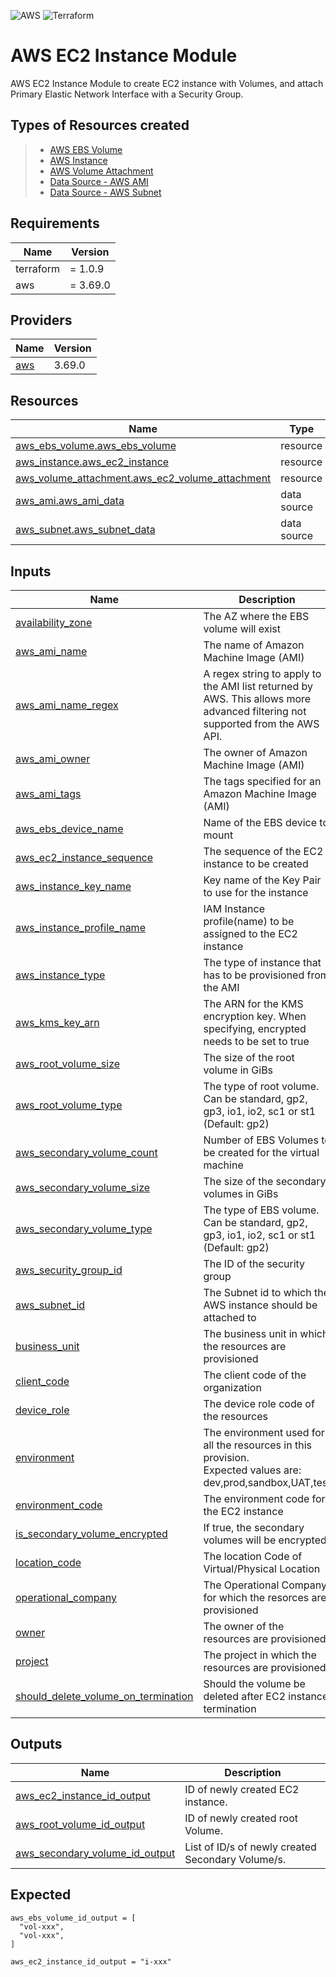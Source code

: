 <!-- BEGIN_TF_DOCS -->
![AWS](https://img.shields.io/badge/AWS-%23FF9900.svg?style=for-the-badge&logo=amazon-aws&logoColor=white)
![Terraform](https://img.shields.io/badge/terraform-%235835CC.svg?style=for-the-badge&logo=terraform&logoColor=white)

# AWS EC2 Instance Module

AWS EC2 Instance Module to create EC2 instance with Volumes, and attach Primary Elastic Network Interface with a Security Group.

## Types of Resources created

> - [AWS EBS Volume](https://registry.terraform.io/providers/hashicorp/aws/latest/docs/resources/ebs_volume)
> - [AWS Instance](https://registry.terraform.io/providers/hashicorp/aws/latest/docs/resources/instance)
> - [AWS Volume Attachment](https://registry.terraform.io/providers/hashicorp/aws/latest/docs/resources/volume_attachment)
> - [Data Source - AWS AMI](https://registry.terraform.io/providers/hashicorp/aws/latest/docs/data-sources/ami)
> - [Data Source - AWS Subnet](https://registry.terraform.io/providers/hashicorp/aws/latest/docs/data-sources/subnet)

## Requirements

| Name | Version |
|------|---------|
| terraform | = 1.0.9 |
| aws | = 3.69.0 |

## Providers

| Name | Version |
|------|---------|
| <a name="provider_aws"></a> [aws](#provider\_aws) | 3.69.0 |
## Resources

| Name | Type |
|------|------|
| [aws_ebs_volume.aws_ebs_volume](https://registry.terraform.io/providers/hashicorp/aws/latest/docs/resources/ebs_volume) | resource |
| [aws_instance.aws_ec2_instance](https://registry.terraform.io/providers/hashicorp/aws/latest/docs/resources/instance) | resource |
| [aws_volume_attachment.aws_ec2_volume_attachment](https://registry.terraform.io/providers/hashicorp/aws/latest/docs/resources/volume_attachment) | resource |
| [aws_ami.aws_ami_data](https://registry.terraform.io/providers/hashicorp/aws/latest/docs/data-sources/ami) | data source |
| [aws_subnet.aws_subnet_data](https://registry.terraform.io/providers/hashicorp/aws/latest/docs/data-sources/subnet) | data source |

## Inputs

| Name | Description | Type | Default | Required |
|------|-------------|------|---------|:--------:|
| <a name="input_availability_zone"></a> [availability\_zone](#input\_availability\_zone) | The AZ where the EBS volume will exist | `string` | `""` | no |
| <a name="input_aws_ami_name"></a> [aws\_ami\_name](#input\_aws\_ami\_name) | The name of Amazon Machine Image (AMI) | `string` | n/a | yes |
| <a name="input_aws_ami_name_regex"></a> [aws\_ami\_name\_regex](#input\_aws\_ami\_name\_regex) | A regex string to apply to the AMI list returned by AWS. This allows more advanced filtering not supported from the AWS API. | `string` | n/a | yes |
| <a name="input_aws_ami_owner"></a> [aws\_ami\_owner](#input\_aws\_ami\_owner) | The owner of Amazon Machine Image (AMI) | `string` | n/a | yes |
| <a name="input_aws_ami_tags"></a> [aws\_ami\_tags](#input\_aws\_ami\_tags) | The tags specified for an Amazon Machine Image (AMI) | `map(string)` | n/a | yes |
| <a name="input_aws_ebs_device_name"></a> [aws\_ebs\_device\_name](#input\_aws\_ebs\_device\_name) | Name of the EBS device to mount | `list(string)` | n/a | yes |
| <a name="input_aws_ec2_instance_sequence"></a> [aws\_ec2\_instance\_sequence](#input\_aws\_ec2\_instance\_sequence) | The sequence of the EC2 instance to be created | `string` | n/a | yes |
| <a name="input_aws_instance_key_name"></a> [aws\_instance\_key\_name](#input\_aws\_instance\_key\_name) | Key name of the Key Pair to use for the instance | `string` | n/a | yes |
| <a name="input_aws_instance_profile_name"></a> [aws\_instance\_profile\_name](#input\_aws\_instance\_profile\_name) | IAM Instance profile(name) to be assigned to the EC2 instance | `string` | n/a | yes |
| <a name="input_aws_instance_type"></a> [aws\_instance\_type](#input\_aws\_instance\_type) | The type of instance that has to be provisioned from the AMI | `string` | n/a | yes |
| <a name="input_aws_kms_key_arn"></a> [aws\_kms\_key\_arn](#input\_aws\_kms\_key\_arn) | The ARN for the KMS encryption key. When specifying, encrypted needs to be set to true | `string` | n/a | yes |
| <a name="input_aws_root_volume_size"></a> [aws\_root\_volume\_size](#input\_aws\_root\_volume\_size) | The size of the root volume in GiBs | `number` | n/a | yes |
| <a name="input_aws_root_volume_type"></a> [aws\_root\_volume\_type](#input\_aws\_root\_volume\_type) | The type of root volume. Can be standard, gp2, gp3, io1, io2, sc1 or st1 (Default: gp2) | `string` | n/a | yes |
| <a name="input_aws_secondary_volume_count"></a> [aws\_secondary\_volume\_count](#input\_aws\_secondary\_volume\_count) | Number of EBS Volumes to be created for the virtual machine | `number` | n/a | yes |
| <a name="input_aws_secondary_volume_size"></a> [aws\_secondary\_volume\_size](#input\_aws\_secondary\_volume\_size) | The size of the secondary volumes in GiBs | `number` | n/a | yes |
| <a name="input_aws_secondary_volume_type"></a> [aws\_secondary\_volume\_type](#input\_aws\_secondary\_volume\_type) | The type of EBS volume. Can be standard, gp2, gp3, io1, io2, sc1 or st1 (Default: gp2) | `string` | n/a | yes |
| <a name="input_aws_security_group_id"></a> [aws\_security\_group\_id](#input\_aws\_security\_group\_id) | The ID of the security group | `string` | n/a | yes |
| <a name="input_aws_subnet_id"></a> [aws\_subnet\_id](#input\_aws\_subnet\_id) | The Subnet id to which the AWS instance should be attached to | `string` | n/a | yes |
| <a name="input_business_unit"></a> [business\_unit](#input\_business\_unit) | The business unit in which the resources are provisioned | `any` | n/a | yes |
| <a name="input_client_code"></a> [client\_code](#input\_client\_code) | The client code of the organization | `string` | n/a | yes |
| <a name="input_device_role"></a> [device\_role](#input\_device\_role) | The device role code of the resources | `string` | n/a | yes |
| <a name="input_environment"></a> [environment](#input\_environment) | The environment used for all the resources in this provision.<br>Expected values are: dev,prod,sandbox,UAT,test | `string` | n/a | yes |
| <a name="input_environment_code"></a> [environment\_code](#input\_environment\_code) | The environment code for the EC2 instance | `string` | n/a | yes |
| <a name="input_is_secondary_volume_encrypted"></a> [is\_secondary\_volume\_encrypted](#input\_is\_secondary\_volume\_encrypted) | If true, the secondary volumes will be encrypted | `bool` | `true` | no |
| <a name="input_location_code"></a> [location\_code](#input\_location\_code) | The location Code of Virtual/Physical Location | `string` | n/a | yes |
| <a name="input_operational_company"></a> [operational\_company](#input\_operational\_company) | The Operational Company for which the resorces are provisioned | `string` | n/a | yes |
| <a name="input_owner"></a> [owner](#input\_owner) | The owner of the resources are provisioned | `string` | n/a | yes |
| <a name="input_project"></a> [project](#input\_project) | The project in which the resources are provisioned | `string` | n/a | yes |
| <a name="input_should_delete_volume_on_termination"></a> [should\_delete\_volume\_on\_termination](#input\_should\_delete\_volume\_on\_termination) | Should the volume be deleted after EC2 instance termination | `bool` | `false` | no |

## Outputs

| Name | Description |
|------|-------------|
| <a name="output_aws_ec2_instance_id_output"></a> [aws\_ec2\_instance\_id\_output](#output\_aws\_ec2\_instance\_id\_output) | ID of newly created EC2 instance. |
| <a name="output_aws_root_volume_id_output"></a> [aws\_root\_volume\_id\_output](#output\_aws\_root\_volume\_id\_output) | ID of newly created root Volume. |
| <a name="output_aws_secondary_volume_id_output"></a> [aws\_secondary\_volume\_id\_output](#output\_aws\_secondary\_volume\_id\_output) | List of ID/s of newly created Secondary Volume/s. |

## Expected

```
aws_ebs_volume_id_output = [
  "vol-xxx",
  "vol-xxx",
]

aws_ec2_instance_id_output = "i-xxx"

```

<!-- END_TF_DOCS -->
